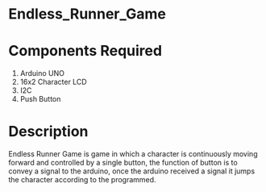 # Endless_Runner_Game

# Components Required
1) Arduino UNO
2) 16x2 Character LCD
3) I2C 
4) Push Button

# Description

Endless Runner Game is game in which a character is continuously moving forward and controlled by a single button, the function of button is to convey a signal to the arduino, once the arduino received a signal it jumps the character according to the programmed.


